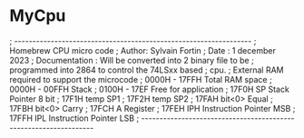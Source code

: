 # MyCpu
; -----------------------------------------------------------------
; Homebrew CPU micro code
; Author: Sylvain Fortin
; Date : 1 december 2023
; Documentation : Will be converted into 2 binary file to be 
;                 programmed into 2864 to control the 74LSxx based 
;                 cpu.
; External RAM required to support the microcode
; 0000H - 17FFH Total RAM space
; 0000H - 00FFH Stack
; 0100H - 17EF  Free for application
; 17F0H SP		Stack Pointer 8 bit
; 17F1H temp SP1
; 17F2H temp	SP2
; 17FAH bit<0>	Equal
; 17FBH bit<0>	Carry
; 17FCH A		Register
; 17FEH IPH		Instruction Pointer MSB
; 17FFH IPL		Instruction Pointer LSB
; -----------------------------------------------------------------
